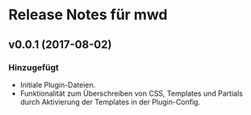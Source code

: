 # Release Notes für mwd

## v0.0.1 (2017-08-02)

### Hinzugefügt

- Initiale Plugin-Dateien.
- Funktionalität zum Überschreiben von CSS, Templates und Partials durch Aktivierung der Templates in der Plugin-Config.
